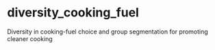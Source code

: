 # diversity_cooking_fuel
Diversity in cooking-fuel choice and group segmentation for promoting cleaner cooking
